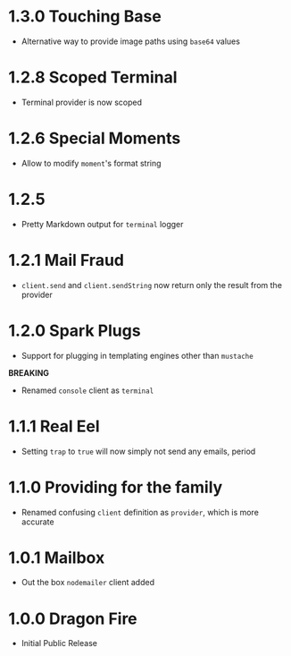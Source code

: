 # 1.3.0 Touching Base

- Alternative way to provide image paths using `base64` values

# 1.2.8 Scoped Terminal

- Terminal provider is now scoped

# 1.2.6 Special Moments

- Allow to modify `moment`'s format string

# 1.2.5

- Pretty Markdown output for `terminal` logger

# 1.2.1 Mail Fraud

- `client.send` and `client.sendString` now return only the result from the provider

# 1.2.0 Spark Plugs

- Support for plugging in templating engines other than `mustache`

**BREAKING**

- Renamed `console` client as `terminal`

# 1.1.1 Real Eel

- Setting `trap` to `true` will now simply not send any emails, period

# 1.1.0 Providing for the family

- Renamed confusing `client` definition as `provider`, which is more accurate

# 1.0.1 Mailbox

- Out the box `nodemailer` client added

# 1.0.0 Dragon Fire

- Initial Public Release
